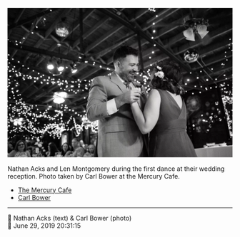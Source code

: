 ![Len Montgomery and Nathan Acks during their “first dance”](assets/afe1edd8313c6527def9795c39594fb1.webp)

Nathan Acks and Len Montgomery during the first dance at their wedding reception. Photo taken by Carl Bower at the Mercury Cafe.

* [The Mercury Cafe](http://mercurycafe.com)
* [Carl Bower](https://carlbowerphotos.com)

- - - -

<span aria-hidden="true">👥</span> Nathan Acks (text) & Carl Bower (photo)  
<span aria-hidden="true">📅</span> June 29, 2019 20:31:15

